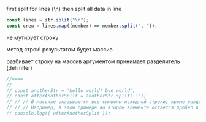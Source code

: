 first split for lines (\n)
then split all data in line

```js
const lines = str.split("\n");
const crew = lines.map((member) => member.split(", "));
```


не мутирует строку

метод строк!
результатом будет массив


разбивает строку на массив
аргументом принимает разделитель (delimiter)


```js
//====
//
// const anotherStr = 'hello world! bye world';
// const afterAnotherSplit = anotherStr.split('!');
// // // В массиве оказываются все символы исходной строки, кроме разделителя
// // // Например, в этом примере во втором элементе остается пробел в начале
// console.log({ afterAnotherSplit });



```
